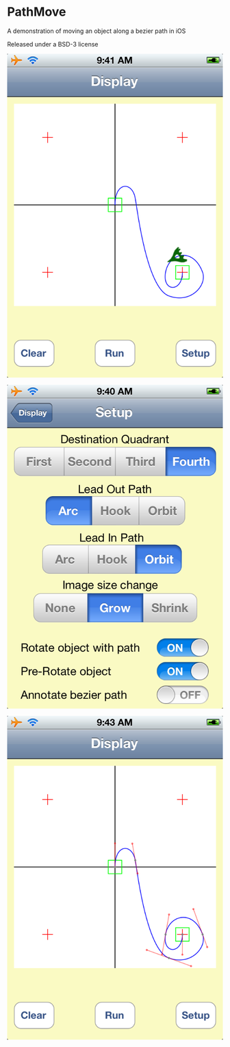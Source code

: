 # PathMove

A demonstration of moving an object along a bezier path in iOS

Released under a BSD-3 license


![Main screen](main.png)

![Setup screen](setup.png)

![Annotated screen](annotated.png)

